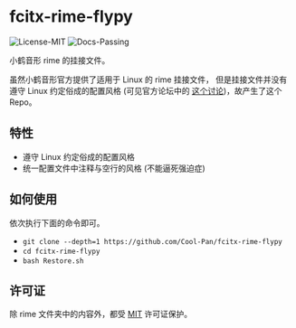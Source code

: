 # fcitx-rime-flypy

![License-MIT](https://img.shields.io/badge/License-MIT-blue.svg)
![Docs-Passing](https://img.shields.io/badge/Docs-Passing-green.svg)

小鹤音形 rime 的挂接文件。

虽然小鹤音形官方提供了适用于 Linux 的 rime 挂接文件，
但是挂接文件并没有遵守 Linux 约定俗成的配置风格
(可见官方论坛中的 [这个讨论](https://flypy.com/bbs/forum.php?mod=viewthread&tid=400&extra=page%3D1))，故产生了这个 Repo。

## 特性

+ 遵守 Linux 约定俗成的配置风格
+ 统一配置文件中注释与空行的风格 (不能逼死强迫症)

## 如何使用

依次执行下面的命令即可。

+ ``git clone --depth=1 https://github.com/Cool-Pan/fcitx-rime-flypy``
+ ``cd fcitx-rime-flypy``
+ ``bash Restore.sh``

## 许可证

除 rime 文件夹中的内容外，都受 [MIT](LICENSE) 许可证保护。
